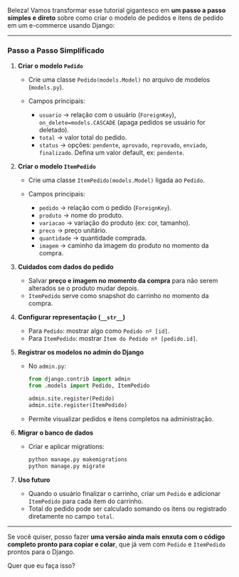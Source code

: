 Beleza! Vamos transformar esse tutorial gigantesco em **um passo a passo simples e direto** sobre como criar o modelo de pedidos e itens de pedido em um e-commerce usando Django:

---

### **Passo a Passo Simplificado**

1. **Criar o modelo `Pedido`**

   * Crie uma classe `Pedido(models.Model)` no arquivo de modelos (`models.py`).
   * Campos principais:

     * `usuario` → relação com o usuário (`ForeignKey`), `on_delete=models.CASCADE` (apaga pedidos se usuário for deletado).
     * `total` → valor total do pedido.
     * `status` → opções: `pendente`, `aprovado`, `reprovado`, `enviado`, `finalizado`. Defina um valor default, ex: `pendente`.

2. **Criar o modelo `ItemPedido`**

   * Crie uma classe `ItemPedido(models.Model)` ligada ao `Pedido`.
   * Campos principais:

     * `pedido` → relação com o pedido (`ForeignKey`).
     * `produto` → nome do produto.
     * `variacao` → variação do produto (ex: cor, tamanho).
     * `preco` → preço unitário.
     * `quantidade` → quantidade comprada.
     * `imagem` → caminho da imagem do produto no momento da compra.

3. **Cuidados com dados do pedido**

   * Salvar **preço e imagem no momento da compra** para não serem alterados se o produto mudar depois.
   * `ItemPedido` serve como snapshot do carrinho no momento da compra.

4. **Configurar representação (`__str__`)**

   * Para `Pedido`: mostrar algo como `Pedido nº [id]`.
   * Para `ItemPedido`: mostrar `Item do Pedido nº [pedido.id]`.

5. **Registrar os modelos no admin do Django**

   * No `admin.py`:

     ```python
     from django.contrib import admin
     from .models import Pedido, ItemPedido

     admin.site.register(Pedido)
     admin.site.register(ItemPedido)
     ```
   * Permite visualizar pedidos e itens completos na administração.

6. **Migrar o banco de dados**

   * Criar e aplicar migrations:

     ```bash
     python manage.py makemigrations
     python manage.py migrate
     ```

7. **Uso futuro**

   * Quando o usuário finalizar o carrinho, criar um `Pedido` e adicionar `ItemPedido` para cada item do carrinho.
   * Total do pedido pode ser calculado somando os itens ou registrado diretamente no campo `total`.

---

Se você quiser, posso fazer **uma versão ainda mais enxuta com o código completo pronto para copiar e colar**, que já vem com `Pedido` e `ItemPedido` prontos para o Django.

Quer que eu faça isso?

